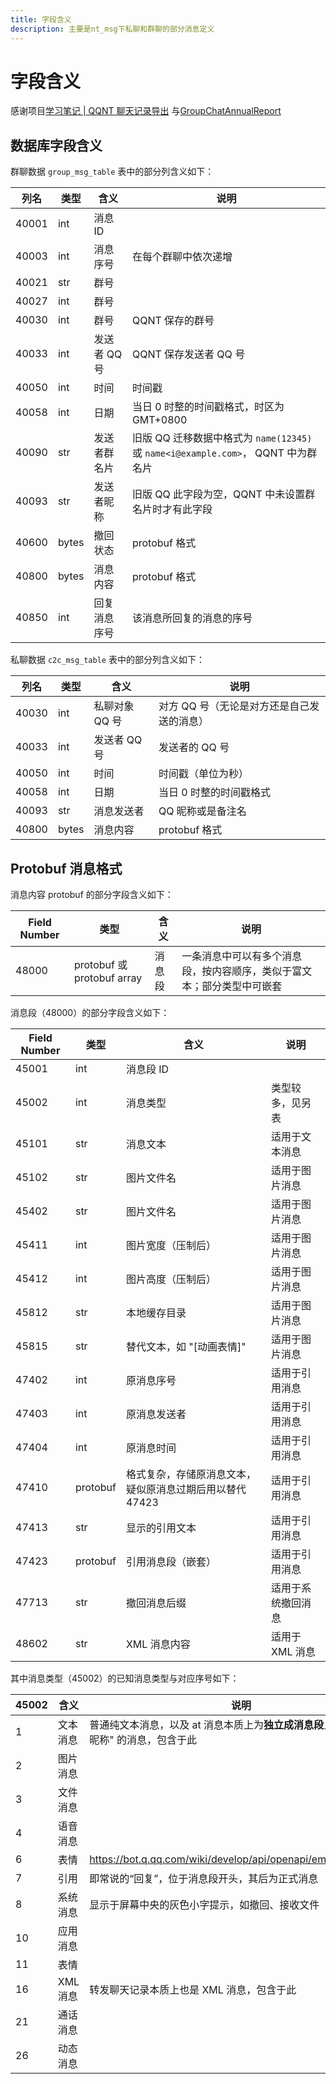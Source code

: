 ```yaml
---
title: 字段含义
description: 主要是nt_msg下私聊和群聊的部分消息定义
---
```


# 字段含义

感谢项目[学习笔记 | QQNT 聊天记录导出](https://blog.reincarnatey.net/2024/0707-qqnt-history-export/)
与[GroupChatAnnualReport](https://github.com/mobyw/GroupChatAnnualReport)

## 数据库字段含义

群聊数据 `group_msg_table` 表中的部分列含义如下：

| 列名    | 类型    | 含义       | 说明                                                               |
| ----- | ----- | -------- | ---------------------------------------------------------------- |
| 40001 | int   | 消息 ID    |                                                                  |
| 40003 | int   | 消息序号     | 在每个群聊中依次递增                                                       |
| 40021 | str   | 群号       |                                                                  |
| 40027 | int   | 群号       |                                                                  |
| 40030 | int   | 群号       | QQNT 保存的群号                                                       |
| 40033 | int   | 发送者 QQ 号 | QQNT 保存发送者 QQ 号                                                  |
| 40050 | int   | 时间       | 时间戳                                                              |
| 40058 | int   | 日期       | 当日 0 时整的时间戳格式，时区为 GMT+0800                                       |
| 40090 | str   | 发送者群名片   | 旧版 QQ 迁移数据中格式为 `name(12345)` 或 `name<i@example.com>`， QQNT 中为群名片 |
| 40093 | str   | 发送者昵称    | 旧版 QQ 此字段为空，QQNT 中未设置群名片时才有此字段                                   |
| 40600 | bytes | 撤回状态     | protobuf 格式                                                      |
| 40800 | bytes | 消息内容     | protobuf 格式                                                      |
| 40850 | int   | 回复消息序号   | 该消息所回复的消息的序号                                                     |

私聊数据 `c2c_msg_table` 表中的部分列含义如下：

| 列名    | 类型    | 含义        | 说明                      |
| ----- | ----- | --------- | ----------------------- |
| 40030 | int   | 私聊对象 QQ 号 | 对方 QQ 号（无论是对方还是自己发送的消息） |
| 40033 | int   | 发送者 QQ 号  | 发送者的 QQ 号               |
| 40050 | int   | 时间        | 时间戳（单位为秒）               |
| 40058 | int   | 日期        | 当日 0 时整的时间戳格式           |
| 40093 | str   | 消息发送者     | QQ 昵称或是备注名              |
| 40800 | bytes | 消息内容      | protobuf 格式             |

## Protobuf 消息格式

消息内容 protobuf 的部分字段含义如下：

| Field Number | 类型                        | 含义  | 说明                                  |
| ------------ | ------------------------- | --- | ----------------------------------- |
| 48000        | protobuf 或 protobuf array | 消息段 | 一条消息中可以有多个消息段，按内容顺序，类似于富文本；部分类型中可嵌套 |

消息段（48000）的部分字段含义如下：

| Field Number | 类型       | 含义                              | 说明         |
| ------------ | -------- | ------------------------------- | ---------- |
| 45001        | int      | 消息段 ID                          |            |
| 45002        | int      | 消息类型                            | 类型较多，见另表   |
| 45101        | str      | 消息文本                            | 适用于文本消息    |
| 45102        | str      | 图片文件名                           | 适用于图片消息    |
| 45402        | str      | 图片文件名                           | 适用于图片消息    |
| 45411        | int      | 图片宽度（压制后）                       | 适用于图片消息    |
| 45412        | int      | 图片高度（压制后）                       | 适用于图片消息    |
| 45812        | str      | 本地缓存目录                          | 适用于图片消息    |
| 45815        | str      | 替代文本，如 "[动画表情]"                 | 适用于图片消息    |
| 47402        | int      | 原消息序号                           | 适用于引用消息    |
| 47403        | int      | 原消息发送者                          | 适用于引用消息    |
| 47404        | int      | 原消息时间                           | 适用于引用消息    |
| 47410        | protobuf | 格式复杂，存储原消息文本，疑似原消息过期后用以替代 47423 | 适用于引用消息    |
| 47413        | str      | 显示的引用文本                         | 适用于引用消息    |
| 47423        | protobuf | 引用消息段（嵌套）                       | 适用于引用消息    |
| 47713        | str      | 撤回消息后缀                          | 适用于系统撤回消息  |
| 48602        | str      | XML 消息内容                        | 适用于 XML 消息 |

其中消息类型（45002）的已知消息类型与对应序号如下：

| 45002 | 含义     | 说明                                                             |
| ----- | ------ | -------------------------------------------------------------- |
| 1     | 文本消息   | 普通纯文本消息，以及 at 消息本质上为**独立成消息段**且内容为 "@群昵称" 的消息，包含于此             |
| 2     | 图片消息   |                                                                |
| 3     | 文件消息   |                                                                |
| 4     | 语音消息   |                                                                |
| 6     | 表情     | https://bot.q.qq.com/wiki/develop/api/openapi/emoji/model.html |
| 7     | 引用     | 即常说的“回复”，位于消息段开头，其后为正式消息                                       |
| 8     | 系统消息   | 显示于屏幕中央的灰色小字提示，如撤回、接收文件                                        |
| 10    | 应用消息   |                                                                |
| 11    | 表情     |                                                                |
| 16    | XML 消息 | 转发聊天记录本质上也是 XML 消息，包含于此                                        |
| 21    | 通话消息   |                                                                |
| 26    | 动态消息   |                                                                |
